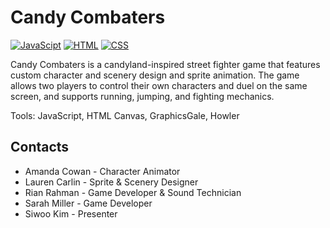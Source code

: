 # Candy Combaters
[![JavaScipt](https://img.shields.io/badge/JavaScript-F7DF1E?style=for-the-badge&logo=javascript&logoColor=white)]()
[![HTML](https://img.shields.io/badge/HTML-E34F26?style=for-the-badge&logo=HTML5&logoColor=white)]()
[![CSS](https://img.shields.io/badge/CSS-1572B6?style=for-the-badge&logo=CSS3&logoColor=white)]()

Candy Combaters is a candyland-inspired street fighter game that features custom character and scenery design and sprite animation. The game allows two players to control their own characters and duel on the same screen, and supports running, jumping, and fighting mechanics. 

Tools: JavaScript, HTML Canvas, GraphicsGale, Howler

## Contacts
- Amanda Cowan - Character Animator
- Lauren Carlin - Sprite & Scenery Designer
- Rian Rahman - Game Developer & Sound Technician
- Sarah Miller - Game Developer
- Siwoo Kim - Presenter
